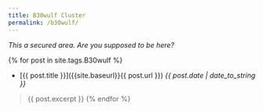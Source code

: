 ```yaml
---
title: B30wulf Cluster 
permalink: /b30wulf/
---
```


*This a secured area. Are you supposed to be here?*

{% for post in site.tags.B30wulf %}
* [{{ post.title }}]({{site.baseurl}}{{ post.url }}) *{{ post.date | date_to_string }}*
> {{ post.excerpt }}
{% endfor %}